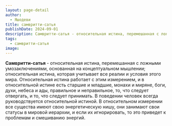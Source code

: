 ```yaml
---
layout: page-detail
author:
  - Яшодеви
title: самвритти-сатья
publishDate: 2024-09-01
description: Самвритти-сатья - относительная истина, перемешанная с ложными умозаключениями, основанная на концептуальном мышлении; относительная истина, которая учитывает все реалии и условия этого мира.
tags:
  - самвритти-сатья
image:
---
```

**Самвритти-сатья** - относительная истина, перемешанная с ложными умозаключениями, основанная на концептуальном мышлении; относительная истина, которая учитывает все реалии и условия этого мира.
Относительная истина работает с этим измерением, и в относительной истине есть старшие и младшие, монахи и миряне, боги, духи, небеса и ады, правильное и неправильное, то, что следует отвергать, и то, что следует принимать. В поведении человек всегда руководствуется относительной истиной. В относительном измерении все существа имеют свою энергетическую нишу, они занимают свои статусы в мировой иерархии, и если их игнорировать, то это приведет к проблемам и смешиванию энергий.

